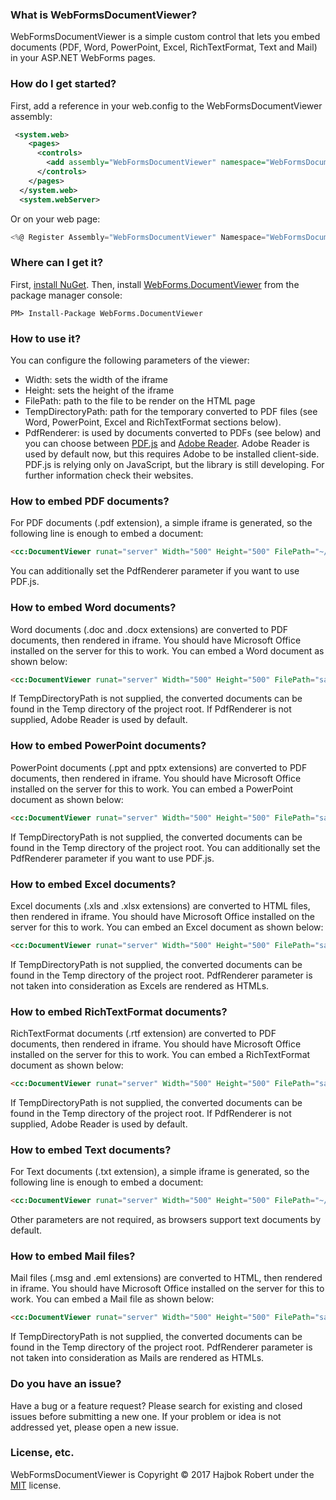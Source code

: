 ﻿### What is WebFormsDocumentViewer?
WebFormsDocumentViewer is a simple custom control that lets you embed documents (PDF, Word, PowerPoint, Excel, RichTextFormat, Text and Mail) in your ASP.NET WebForms pages.

### How do I get started?
First, add a reference in your web.config to the WebFormsDocumentViewer assembly:

```xml
 <system.web>
    <pages>
      <controls>
        <add assembly="WebFormsDocumentViewer" namespace="WebFormsDocumentViewer" tagPrefix="cc" />
      </controls>
    </pages>
  </system.web>
  <system.webServer>
```

Or on your web page:

```csharp
<%@ Register Assembly="WebFormsDocumentViewer" Namespace="WebFormsDocumentViewer" TagPrefix="cc" %>
```

### Where can I get it?
First, [install NuGet](http://docs.nuget.org/docs/start-here/installing-nuget). Then, install [WebForms.DocumentViewer](https://www.nuget.org/packages/WebForms.DocumentViewer/) from the package manager console:

```
PM> Install-Package WebForms.DocumentViewer
```

### How to use it?
You can configure the following parameters of the viewer:
* Width: sets the width of the iframe
* Height: sets the height of the iframe
* FilePath: path to the file to be render on the HTML page
* TempDirectoryPath: path for the temporary converted to PDF files (see Word, PowerPoint, Excel and RichTextFormat sections below).
* PdfRenderer: is used by documents converted to PDFs (see below) and you can choose between [PDF.js](https://mozilla.github.io/pdf.js/) and [Adobe Reader](https://acrobat.adobe.com/uk/en/). Adobe Reader is used by default now, but this requires Adobe to be installed client-side. PDF.js is relying only on JavaScript, but the library is still developing. For further information check their websites.

### How to embed PDF documents?
For PDF documents (.pdf extension), a simple iframe is generated, so the following line is enough to embed a document:

```html
<cc:DocumentViewer runat="server" Width="500" Height="500" FilePath="~/sample.pdf" />
```

You can additionally set the PdfRenderer parameter if you want to use PDF.js.

### How to embed Word documents?
Word documents (.doc and .docx extensions) are converted to PDF documents, then rendered in iframe. You should have Microsoft Office installed on the server for this to work.
You can embed a Word document as shown below:

```html
<cc:DocumentViewer runat="server" Width="500" Height="500" FilePath="sample.docx" TempDirectoryPath="~/TempFiles" PdfRenderer="PdfJs" />
```

If TempDirectoryPath is not supplied, the converted documents can be found in the Temp directory of the project root.
If PdfRenderer is not supplied, Adobe Reader is used by default.


### How to embed PowerPoint documents?
PowerPoint documents (.ppt and pptx extensions) are converted to PDF documents, then rendered in iframe. You should have Microsoft Office installed on the server for this to work.
You can embed a PowerPoint document as shown below:

```html
<cc:DocumentViewer runat="server" Width="500" Height="500" FilePath="sample.pptx" TempDirectoryPath="~/TempFiles" />
```

If TempDirectoryPath is not supplied, the converted documents can be found in the Temp directory of the project root.
You can additionally set the PdfRenderer parameter if you want to use PDF.js.

### How to embed Excel documents?
Excel documents (.xls and .xlsx extensions) are converted to HTML files, then rendered in iframe. You should have Microsoft Office installed on the server for this to work.
You can embed an Excel document as shown below:

```html
<cc:DocumentViewer runat="server" Width="500" Height="500" FilePath="sample.xlsx" TempDirectoryPath="~/TempFiles" />
```

If TempDirectoryPath is not supplied, the converted documents can be found in the Temp directory of the project root.
PdfRenderer parameter is not taken into consideration as Excels are rendered as HTMLs.

### How to embed RichTextFormat documents?
RichTextFormat documents (.rtf extension) are converted to PDF documents, then rendered in iframe. You should have Microsoft Office installed on the server for this to work.
You can embed a RichTextFormat document as shown below:

```html
<cc:DocumentViewer runat="server" Width="500" Height="500" FilePath="sample.rtf" TempDirectoryPath="~/TempFiles" PdfRenderer="PdfJs" />
```

If TempDirectoryPath is not supplied, the converted documents can be found in the Temp directory of the project root.
If PdfRenderer is not supplied, Adobe Reader is used by default.

### How to embed Text documents?
For Text documents (.txt extension), a simple iframe is generated, so the following line is enough to embed a document:

```html
<cc:DocumentViewer runat="server" Width="500" Height="500" FilePath="~/sample.txt" />
```

Other parameters are not required, as browsers support text documents by default.

### How to embed Mail files?
Mail files (.msg and .eml extensions) are converted to HTML, then rendered in iframe. You should have Microsoft Office installed on the server for this to work.
You can embed a Mail file as shown below:

```html
<cc:DocumentViewer runat="server" Width="500" Height="500" FilePath="sample.msg" TempDirectoryPath="~/TempFiles" />
```

If TempDirectoryPath is not supplied, the converted documents can be found in the Temp directory of the project root.
PdfRenderer parameter is not taken into consideration as Mails are rendered as HTMLs.

### Do you have an issue?
Have a bug or a feature request? Please search for existing and closed issues before submitting a new one. If your problem or idea is not addressed yet, please open a new issue.

### License, etc.
WebFormsDocumentViewer is Copyright © 2017 Hajbok Robert under the [MIT](http://opensource.org/licenses/MIT) license.
